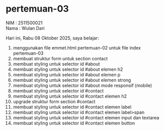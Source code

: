 # pertemuan-03

NIM : 2511500021 <br>
Nama : Wulan Dari <br>

Hari ini, Rabu 08 Oktober 2025, saya belajar:
<ol>
<li>menggunakan file emmet.html pertemuan-02 untuk file index pertemuan-03</li>
<li>membuat struktur form untuk section contact</li>
<li>membuat styling untuk selector id #about</li>
<li>membuat styling untuk selector id #about elemen h2</li>
<li>membuat styling untuk selector id #about elemen p</li>
<li>membuat styling untuk selector id #about elemen strong</li>
<li>membuat styling untuk selector id #about mode responsif (mobile)</li>
<li>membuat styling untuk selector id #contact</li>
<li>membuat styling untuk selector id #contact elemen h2</li>
<li>upgrade struktur form section #contact</li>
<li>membuat styling untuk selector id #contact elemen label</li>
<li>membuat styling untuk selector id #contact elemen label>span</li>
<li>membuat styling untuk selector id #contact elemen input dan textarea</li>
<li>membuat styling untuk selector id #contact elemen button</li>

</ol>